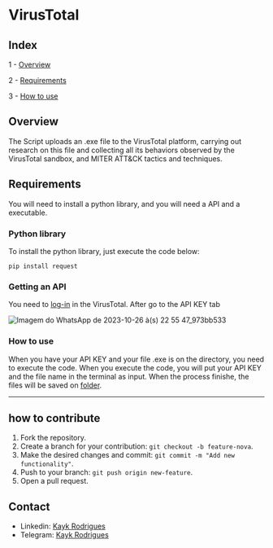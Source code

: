 # VirusTotal


## Index

1 - [Overview](#Overview)

2 - [Requirements](#Requirements)

3 - [How to use](#How-to-use)


## Overview 

The Script uploads an .exe file to the VirusTotal platform, carrying out research on this file and collecting all its behaviors observed by the VirusTotal sandbox, and MITER ATT&CK tactics and techniques.

## Requirements

You will need to install a python library, and you will need a API and a executable.

### Python library

To install the python library, just execute the code below:

```
pip install request
```

### Getting an API

You need to [log-in](https://www.virustotal.com/gui/sign-in) in the VirusTotal. After go to the API KEY tab

 ![Imagem do WhatsApp de 2023-10-26 à(s) 22 55 47_973bb533](https://github.com/kaykRodr1gu3s/VirusTotal/assets/110197812/8f5a8a2b-e8db-48ae-8ccd-4e9c9d935283)





### How to use


When you have your API KEY and your file .exe is on the directory, you need to execute the code. When you execute the code, you will put your API KEY and the file name in the terminal as input.
When the process finishe, the files will be saved on [folder](https://github.com/kaykRodr1gu3s/VirusTotal/tree/main/File%20analyzer/csv_behavior).



---

## how to contribute
 1. Fork the repository.
 2. Create a branch for your contribution: `git checkout -b feature-nova`.
 3. Make the desired changes and commit: `git commit -m "Add new functionality"`.
 4. Push to your branch: `git push origin new-feature`.
 5. Open a pull request.




## Contact

- Linkedin: [Kayk Rodrigues](https://www.linkedin.com/in/kayk-rodrigues-504a03273)
- Telegram: [Kayk Rodrigues](https://t.me/kaykRodrigues)







